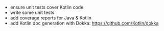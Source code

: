 * ensure unit tests cover Kotlin code
* write some unit tests
* add coverage reports for Java & Kotlin
* add Kotlin doc generation with Dokka: https://github.com/Kotlin/dokka
